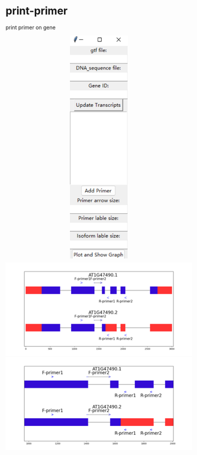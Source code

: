 # print-primer
print primer on gene
<div style="display:flex;  flex-direction:column; align-items:center;">
    <img src="figure/图片2.png" height="600" style="margin-bottom: 10px;> 
    <img src="figure/图片1.png" height="700">
</div>
<div align="left"><img src="figure/Figure_6.png" ></div>
<div align="left"><img src="figure/Figure_1.png" ></div>
